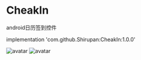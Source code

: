 # CheakIn
android日历签到控件

implementation 'com.github.Shirupan:CheakIn:1.0.0'

 ![avatar](E:\qqmsg\429379083\FileRecv\MobileFile\cheakin.png)
 ![avatar](http://baidu.com/pic/doge.png)
